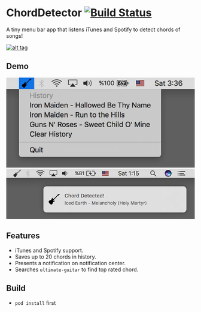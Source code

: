ChordDetector [![Build Status](https://travis-ci.org/cemolcay/ChordDetector.svg?branch=master)](https://travis-ci.org/cemolcay/ChordDetector)
===


A tiny menu bar app that listens iTunes and Spotify to detect chords of songs!
  
[![alt tag](https://linkmaker.itunes.apple.com/assets/shared/badges/en-us/macappstore-lrg.svg)](https://geo.itunes.apple.com/us/app/chord-detector/id1219549675?mt=12)

Demo
----

![alt tag](https://github.com/cemolcay/ChordDetector/blob/master/ss.png?raw=true)  
![alt tag](https://github.com/cemolcay/ChordDetector/blob/master/notif.png?raw=true)
  
Features
----

- iTunes and Spotify support.
- Saves up to 20 chords in history.
- Presents a notification on notification center.
- Searches `ultimate-guitar` to find top rated chord.

Build
----

- `pod install` first
